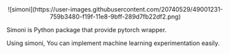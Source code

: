 <center>![simoni](https://user-images.githubusercontent.com/20740529/49001231-759b3480-f19f-11e8-9bff-289d7fb22df2.png)</center>

Simoni is Python package that provide pytorch wrapper.

Using simoni, You can implement machine learning experimentation easily.

